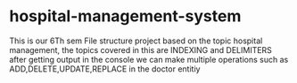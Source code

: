 # hospital-management-system
This is our 6Th sem File structure project based on the topic hospital management, the topics covered in this are INDEXING and DELIMITERS
after getting output in the console we can make multiple operations such as  ADD,DELETE,UPDATE,REPLACE in the doctor entitiy
